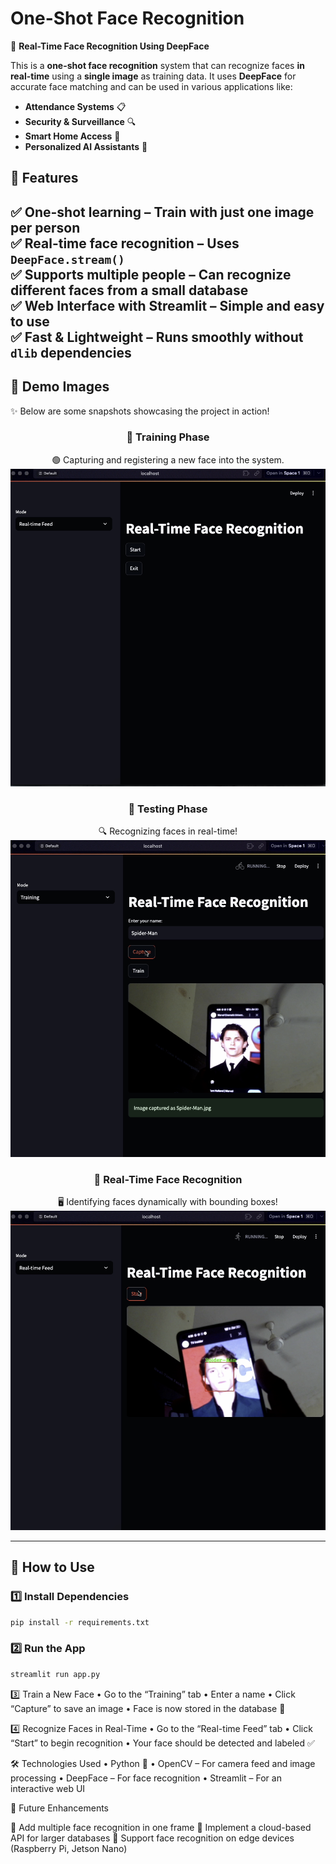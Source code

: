 # **One-Shot Face Recognition**  
🚀 **Real-Time Face Recognition Using DeepFace**  

This is a **one-shot face recognition** system that can recognize faces **in real-time** using a **single image** as training data. It uses **DeepFace** for accurate face matching and can be used in various applications like:  

- **Attendance Systems** 📋  
- **Security & Surveillance** 🔍  
- **Smart Home Access** 🚪  
- **Personalized AI Assistants** 🤖  

## **🔧 Features**
✅ **One-shot learning** – Train with just one image per person  
✅ **Real-time face recognition** – Uses `DeepFace.stream()`  
✅ **Supports multiple people** – Can recognize different faces from a small database  
✅ **Web Interface with Streamlit** – Simple and easy to use  
✅ **Fast & Lightweight** – Runs smoothly without `dlib` dependencies  
---

## **📸 Demo Images**  
✨ Below are some snapshots showcasing the project in action!  

<div align="center">

### **🎯 Training Phase**  
🟢 Capturing and registering a new face into the system.  
![Training Image](./ss.png)  

### **🧪 Testing Phase**  
🔍 Recognizing faces in real-time!  
![Testing Image](./ss3.png)  

### **🚀 Real-Time Face Recognition**  
🖥️ Identifying faces dynamically with bounding boxes!  
![Recognition Image](./ss1.png)  

</div>  

---

## **🚀 How to Use**
### **1️⃣ Install Dependencies**  
```bash
pip install -r requirements.txt
```
### 2️⃣ Run the App
```bash
streamlit run app.py
```


3️⃣ Train a New Face
	•	Go to the “Training” tab
	•	Enter a name
	•	Click “Capture” to save an image
	•	Face is now stored in the database 🎉

4️⃣ Recognize Faces in Real-Time
	•	Go to the “Real-time Feed” tab
	•	Click “Start” to begin recognition
	•	Your face should be detected and labeled ✅


🛠 Technologies Used
	•	Python 🐍
	•	OpenCV – For camera feed and image processing
	•	DeepFace – For face recognition
	•	Streamlit – For an interactive web UI


📌 Future Enhancements

🔹 Add multiple face recognition in one frame
🔹 Implement a cloud-based API for larger databases
🔹 Support face recognition on edge devices (Raspberry Pi, Jetson Nano)
